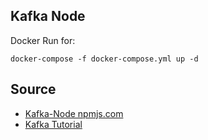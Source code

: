 ## Kafka Node
Docker Run for:
``` 
docker-compose -f docker-compose.yml up -d
```
## Source
- [Kafka-Node npmjs.com](https://www.npmjs.com/package/kafka-node)
- [Kafka Tutorial](https://www.educba.com/data-science/data-science-tutorials/kafka-tutorial/)
